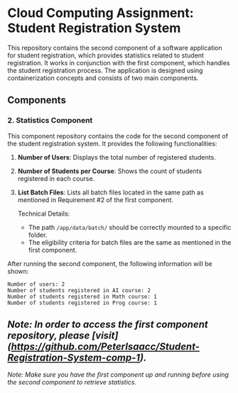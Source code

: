 # Cloud Computing Assignment: Student Registration System

This repository contains the second component of a software application for student registration, which provides statistics related to student registration. It works in conjunction with the first component, which handles the student registration process. The application is designed using containerization concepts and consists of two main components.

## Components

### 2. Statistics Component

This component repository contains the code for the second component of the student registration system. It provides the following functionalities:

1. **Number of Users**: Displays the total number of registered students.

2. **Number of Students per Course**: Shows the count of students registered in each course.

3. **List Batch Files**: Lists all batch files located in the same path as mentioned in Requirement #2 of the first component.

   Technical Details:
   - The path `/app/data/batch/` should be correctly mounted to a specific folder.
   - The eligibility criteria for batch files are the same as mentioned in the first component.

After running the second component, the following information will be shown:
```
Number of users: 2
Number of students registered in AI course: 2
Number of students registered in Math course: 1
Number of students registered in Prog course: 1
```
*Note: In order to access the first component repository, please [visit] (https://github.com/PeterIsaacc/Student-Registration-System-comp-1).*
---
*Note: Make sure you have the first component up and running before using the second component to retrieve statistics.*
